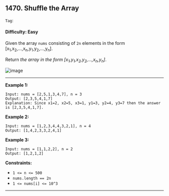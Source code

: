 ## 1470. Shuffle the Array

```Tag```:

#### Difficulty: Easy

Given the array ```nums``` consisting of ```2n``` elements in the form [x<sub>1</sub>,x<sub>2</sub>,...,x<sub>n</sub>,y<sub>1</sub>,y<sub>2</sub>,...,y<sub>n</sub>].

Return _the array in the form [x<sub>1</sub>,y<sub>1</sub>,x<sub>2</sub>,y<sub>2</sub>,...,x<sub>n</sub>,y<sub>n</sub>]_.

![image](https://user-images.githubusercontent.com/35042430/216894087-34a31a5b-13c6-4f8d-8972-bb6ee6a32528.png)

---

__Example 1:__
```
Input: nums = [2,5,1,3,4,7], n = 3
Output: [2,3,5,4,1,7] 
Explanation: Since x1=2, x2=5, x3=1, y1=3, y2=4, y3=7 then the answer is [2,3,5,4,1,7].
```

__Example 2:__
```
Input: nums = [1,2,3,4,4,3,2,1], n = 4
Output: [1,4,2,3,3,2,4,1]
```

__Example 3:__
```
Input: nums = [1,1,2,2], n = 2
Output: [1,2,1,2]
```

__Constraints:__

- ```1 <= n <= 500```
- ```nums.length == 2n```
- ```1 <= nums[i] <= 10^3```

---
